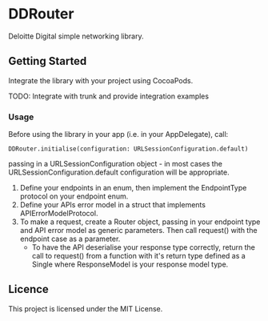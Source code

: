 # DDRouter

Deloitte Digital simple networking library.

## Getting Started

Integrate the library with your project using CocoaPods.

TODO: Integrate with trunk and provide integration examples

### Usage

Before using the library in your app (i.e. in your AppDelegate), call:

```
DDRouter.initialise(configuration: URLSessionConfiguration.default)
```

passing in a URLSessionConfiguration object - in most cases the URLSessionConfiguration.default configuration will be appropriate.

1. Define your endpoints in an enum, then implement the EndpointType protocol on your endpoint enum.
2. Define your APIs error model in a struct that implements APIErrorModelProtocol.
3. To make a request, create a Router object, passing in your endpoint type and API error model as generic parameters. Then call request() with the endpoint case as a parameter.
    - To have the API deserialise your response type correctly, return the call to request() from a function with it's return type defined as a Single<ResponseModel> where ResponseModel is your response model type.

## Licence

This project is licensed under the MIT License.
